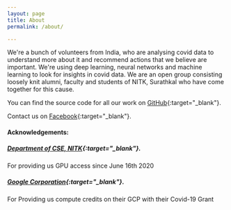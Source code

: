 ```yaml
---
layout: page
title: About
permalink: /about/

---
```


We're a bunch of volunteers from India, who are analysing covid data to understand more about it and recommend actions that we believe are important. We're using deep learning, neural networks and machine learning to look for insights in covid data. We are an open group consisting loosely knit alumni, faculty and students of NITK, Surathkal who have come together for this cause.

You can find the source code for all our work on [GitHub][vics-gh]{:target="_blank"}.

Contact us on [Facebook][fb_page]{:target="_blank"}.

#### Acknowledgements:
##### [Department of CSE, NITK][cse_page]{:target="_blank"}.
For providing us GPU access since June 16th 2020

##### [Google Corporation][g_page]{:target="_blank"}.
For Providing us compute credits on their GCP with their Covid-19 Grant

[vics-gh]: https://github.com/vics-core/stats
[fb_page]: https://www.facebook.com/indiacovidseva
[cse_page]: https://cse.nitk.ac.in/
[g_page]: https://cloud.google.com/covid19-healthcare?hl=en